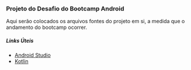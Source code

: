 ### Projeto do Desafio do Bootcamp Android

Aqui serão colocados os arquivos fontes do projeto em si, a medida que o andamento do bootcamp ocorrer.

##### Links Úteis
- [Android Studio](https://developer.android.com/studio)
- [Kotlin](https://kotlinlang.org/)


